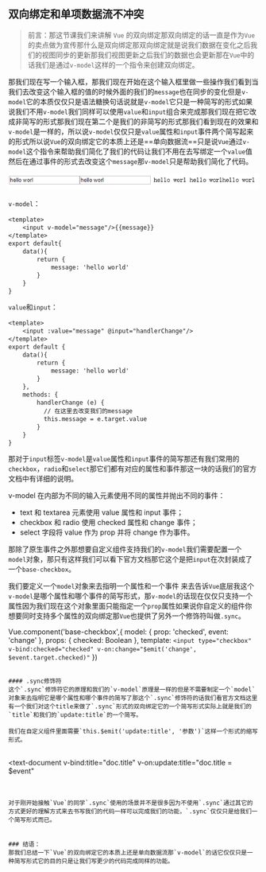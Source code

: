 ## 双向绑定和单项数据流不冲突

> 前言：那这节课我们来讲解 `Vue` 的双向绑定那双向绑定的话一直是作为`Vue`的卖点做为宣传那什么是双向绑定那双向绑定就是说我们数据在变化之后我们的视图同步的更新那我们视图更新之后我们的数据也会更新那在`Vue`中的话我们是通过`v-model`这样的一个指令来创建双向绑定。

那我们现在写一个输入框，那我们现在开始在这个输入框里做一些操作我们看到当我们去改变这个输入框的值的时候外面的我们的`message`也在同步的变化但是`v-model`它的本质仅仅只是语法糖换句话说就是`v-model`它只是一种简写的形式如果说我们不用`v-model`我们同样可以使用`value`和`input`组合来完成那我们现在把它改成非简写的形式那我们现在第二个是我们的非简写的形式那我们看到现在的效果和`v-model`是一样的，所以说`v-model`仅仅只是`value`属性和`input`事件两个简写起来的形式所以说`Vue`的双向绑定它的本质上还是==单向数据流==只是说`Vue`通过`v-model`这个指令来帮助我们简化了我们的代码让我们不用在去写绑定一个`value`值然后在通过事件的形式去改变这个`message`那`v-model`只是帮助我们简化了代码。

![image](https://raw.githubusercontent.com/zhangh-design/vue-examples/master/06%20%E5%8F%8C%E5%90%91%E7%BB%91%E5%AE%9A%E5%92%8C%E5%8D%95%E5%90%91%E6%95%B0%E6%8D%AE%E6%B5%81%E4%B8%8D%E5%86%B2%E7%AA%81/1.png)

`v-model`：
```
<template>
    <input v-model="message"/>{{message}}
</template>
export default{
    data(){
        return {
            message: 'hello world'
        }
    }
}
```
`value`和`input`：

```
<template>
    <input :value="message" @input="handlerChange"/>
</template>
export default {
    data(){
        return {
            message: 'hello world'
        }
    },
    methods: {
        handlerChange (e) {
          // 在这里去改变我们的message
          this.message = e.target.value
        }
    }
}
```
那对于`input`标签`v-model`是`value`属性和`input`事件的简写那还有我们常用的`checkbox`，`radio`和`select`那它们都有对应的属性和事件那这一块的话我们的官方文档中有详细的说明。

v-model 在内部为不同的输入元素使用不同的属性并抛出不同的事件：

- text 和 textarea 元素使用 value 属性和 input 事件； 
- checkbox 和 radio 使用 checked 属性和 change 事件；
- select 字段将 value 作为 prop 并将 change 作为事件。

那除了原生事件之外那想要自定义组件支持我们的`v-model`我们需要配置一个`model`对象，那只有这样我们可以看下官方文档那它这个是把`input`在次封装成了一个`base-checkbox`。

我们要定义一个`model`对象来去指明一个属性和一个事件
来去告诉`Vue`底层我这个`v-model`是哪个属性和哪个事件的简写形式，那`v-model`的话现在仅仅只支持一个属性因为我们现在这个对象里面只能指定一个`prop`属性如果说你自定义的组件你想要同时支持多个属性的双向绑定那`Vue`也提供了另外一个修饰符叫做`.sync`。

Vue.component('base-checkbox',{
    model: {
        prop: 'checked',
        event: 'change'
    },
    props: {
        checked: Boolean
    },
    template: `
        <input
        type="checkbox"
        v-bind:checked="checked"
        v-on:change="$emit('change', $event.target.checked)"
    `
})
```

#### .sync修饰符
这个`.sync`修饰符它的原理和我们的`v-model`原理是一样的但是不需要制定一个`model`对象来去指明它是哪个属性和哪个事件的简写了那这个`.sync`修饰符的话我们看官方文档这里有一个我们对这个title来做了`.sync`形式的双向绑定它的一个简写形式实际上就是我们的`title`和我们的`update:title`的一个简写。

我们在自定义组件里面需要`this.$emit('update:title', '参数')`这样一个形式的缩写形式。


```
<text-document
  v-bind:title="doc.title"
  v-on:update:title="doc.title = $event"
></text-document>

<text-document v-bind:title.sync="doc.title"></text-document>
```


对于刚开始接触`Vue`的同学`.sync`使用的场景并不是很多因为不使用`.sync`通过其它的方式更好的理解方式来去书写我们的代码一样可以完成我们的功能，`.sync`仅仅只是给我们一个简写形式而已。


### 结语：
那我们总结一下`Vue`的双向绑定它的本质上还是单向数据流那`v-model`的话它仅仅只是一种简写形式它的目的只是让我们写更少的代码完成同样的功能。

